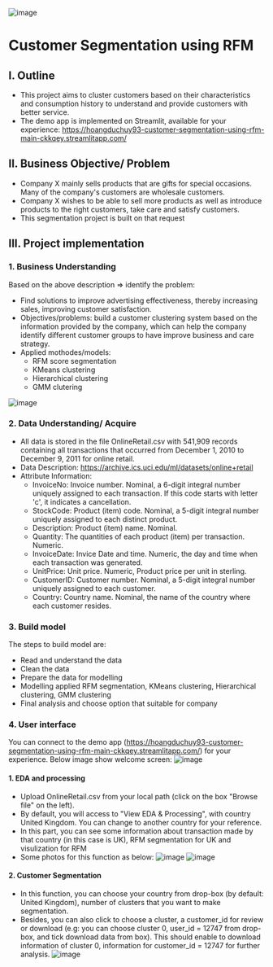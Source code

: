 ![image](https://user-images.githubusercontent.com/91864024/178642808-201e7d4e-7c46-499c-a16d-24b32190c179.png)
# Customer Segmentation using RFM
## I. Outline
- This project aims to cluster customers based on their characteristics and consumption history to understand and provide customers with better service.
- The demo app is implemented on Streamlit, available for your experience:
https://hoangduchuy93-customer-segmentation-using-rfm-main-ckkqey.streamlitapp.com/
## II. Business Objective/ Problem
- Company X mainly sells products that are gifts for special occasions. Many of the company's customers are wholesale customers.
- Company X wishes to be able to sell more products as well as introduce products to the right customers, take care and satisfy customers.
- This segmentation project is built on that request
## III. Project implementation
### 1. Business Understanding
Based on the above description => identify the problem:

- Find solutions to improve advertising effectiveness, thereby increasing sales, improving customer satisfaction.
- Objectives/problems: build a customer clustering system based on the information provided by the company, which can help the company identify different customer groups to have improve business and care strategy.
- Applied mothodes/models:
  - RFM score segmentation
  - KMeans clustering
  - Hierarchical clustering
  - GMM clutering

![image](https://user-images.githubusercontent.com/91864024/178650606-5afdf562-5658-4d1e-9543-c2933e2c2661.png)
### 2. Data Understanding/ Acquire
- All data is stored in the file OnlineRetail.csv with 541,909 records containing all transactions that occurred from December 1, 2010 to December 9, 2011 for online retail.
- Data Description: https://archive.ics.uci.edu/ml/datasets/online+retail
- Attribute Information:
  - InvoiceNo: Invoice number. Nominal, a 6-digit integral number uniquely assigned to each transaction. If this code starts with letter 'c', it indicates a cancellation.
  - StockCode: Product (item) code. Nominal, a 5-digit integral number uniquely assigned to each distinct product.
  - Description: Product (item) name. Nominal.
  - Quantity: The quantities of each product (item) per transaction. Numeric.
  - InvoiceDate: Invice Date and time. Numeric, the day and time when each transaction was generated.
  - UnitPrice: Unit price. Numeric, Product price per unit in sterling.
  - CustomerID: Customer number. Nominal, a 5-digit integral number uniquely assigned to each customer.
  - Country: Country name. Nominal, the name of the country where each customer resides.
### 3. Build model
The steps to build model are:
- Read and understand the data
- Clean the data
- Prepare the data for modelling
- Modelling applied RFM segmentation, KMeans clustering, Hierarchical clustering, GMM clustering
- Final analysis and choose option that suitable for company
### 4. User interface
You can connect to the demo app (https://hoangduchuy93-customer-segmentation-using-rfm-main-ckkqey.streamlitapp.com/) for your experience. Below image show welcome screen:
![image](https://user-images.githubusercontent.com/91864024/178672346-1ce4424d-cc84-4da3-8e8b-cf16cdbd14dc.png)

#### 1. EDA and processing
- Upload OnlineRetail.csv from your local path (click on the box "Browse file" on the left).
- By default, you will access to "View EDA & Processing", with country United Kingdom. You can change to another country for your reference. 
- In this part, you can see some information about transaction made by that country (in this case is UK), RFM segmentation for UK and visulization for RFM
- Some photos for this function as below:
![image](https://user-images.githubusercontent.com/91864024/178682454-394c99dd-98e0-47ba-bc34-6f721d9f419d.png)
![image](https://user-images.githubusercontent.com/91864024/178682650-02c9d473-bec2-4e9e-9886-6b075abef1eb.png)

#### 2. Customer Segmentation
- In this function, you can choose your country from drop-box (by default: United Kingdom), number of clusters that you want to make segmentation.
- Besides, you can also click to choose a cluster, a customer_id for review or download (e.g: you can choose cluster 0, user_id = 12747 from drop-box, and tick download data from box). This should enable to download information of cluster 0, information for customer_id = 12747 for further analysis.
![image](https://user-images.githubusercontent.com/91864024/178686233-73aa2f3d-e9cb-461d-b3ad-38f093b42cc7.png)





  
